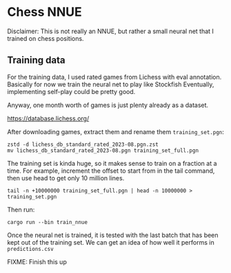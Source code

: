 # Chess NNUE

Disclaimer: This is not really an NNUE, but rather a small neural net that I trained on
chess positions.

## Training data

For the training data, I used rated games from Lichess with eval annotation. Basically for now we train the neural net to play like Stockfish
Eventually, implementing self-play could be pretty good.

Anyway, one month worth of games is just plenty already as a dataset.

<https://database.lichess.org/>

After downloading games, extract them and rename them `training_set.pgn`:

```console
zstd -d lichess_db_standard_rated_2023-08.pgn.zst 
mv lichess_db_standard_rated_2023-08.pgn training_set_full.pgn
```

The training set is kinda huge, so it makes sense to train on a fraction at a time.
For example, increment the offset to start from in the tail command, then use head to get only 10 million lines.

```console
tail -n +10000000 training_set_full.pgn | head -n 10000000 > training_set.pgn
```

Then run:

```console
cargo run --bin train_nnue
```

Once the neural net is trained, it is tested with the last batch that has been kept out of the training set.
We can get an idea of how well it performs in `predictions.csv`

FIXME: Finish this up
